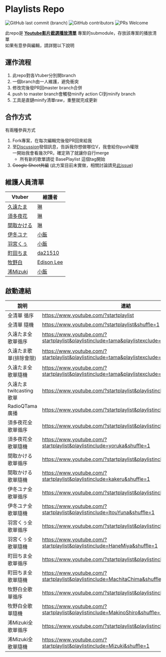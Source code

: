 # Playlists Repo

![GitHub last commit (branch)](https://img.shields.io/github/last-commit/jim60105/Playlists/minify?label=PLAYLIST%20UPDATE&style=for-the-badge) ![GitHub contributors](https://img.shields.io/github/contributors-anon/jim60105/Playlists?style=for-the-badge) ![PRs Welcome](https://img.shields.io/badge/PRs-welcome-brightgreen?style=for-the-badge)

此repo是 **[Youtube影片截選播放清單](https://github.com/jim60105/YoutubeClipPlaylist)** 專案的submodule，存放該專案的播放清單\
如果有意參與編輯，請詳閱以下說明

## 運作流程

 1. 此repo對各Vtuber分別開branch
 2. 一個branch由一人維護，避免衝突
 3. 修改完後發PR回master branch合併
 4. push to master branch會觸發minify action CI到minify branch
 5. 工具是直鏈minify清單raw，重整就完成更新

## 合作方式

有兩種參與方式

 1. Fork專案，在每次編輯完後發PR回來給我
 2. 至[Discussion](https://github.com/jim60105/Playlists/discussions)發個訊息，告訴我你想做哪位V，我會給你push權限\
 一開始我會看幾次PR，確定熟了就讓你自行merge
    * 所有新的歌單請從 BasePlaylist 這個tag開始
 3. ~~Google Sheet共編~~ (此方案目前未實做，相關討論請見[此issue](https://github.com/jim60105/Playlists/issues/7))

## 維護人員清單

| Vtuber                                                               | 維護者                                       |
|----------------------------------------------------------------------|----------------------------------------------|
| [久遠たま](https://www.youtube.com/channel/UCBC7vYFNQoGPupe5NxPG4Bw)   | [琳](https://github.com/jim60105)            |
| [須多夜花](https://www.youtube.com/channel/UCuy-kZJ7HWwUU-eKv0zUZFQ) | [琳](https://github.com/jim60105)            |
| [間取かける](https://www.youtube.com/channel/UCiLt4FLjMXszLOh5ISi1oqw)  | [琳](https://github.com/jim60105)            |
| [伊冬ユナ](https://www.youtube.com/channel/UCYbzeYnRZuw7fZKrgu2bgtw)   | [小飯](https://github.com/LittleRice1007)    |
| [羽宮くぅ](https://www.youtube.com/channel/UC4-EyORUDI_kyckQFmW3P7A)   | [小飯](https://github.com/LittleRice1007)    |
| [町田ちま](https://www.youtube.com/channel/UCo7TRj3cS-f_1D9ZDmuTsjw)   | [da21510](https://github.com/da21510)        |
| [牧野白](https://www.youtube.com/channel/UCbZcxNKrC0a6IZYBowvzAUg)   | [Edison Lee](https://github.com/edisonlee55) |
| [浠Mizuki](https://www.youtube.com/channel/UCjv4bfP_67WLuPheS-Z8Ekg) | [小飯](https://github.com/LittleRice1007)    |

<!--| [神月天](https://www.youtube.com/channel/UC4-EyORUDI_kyckQFmW3P7A) | [小飯](https://github.com/LittleRice1007) |-->

## 啟動連結

| 說明                  | 連結                                                                                             |
|---------------------|--------------------------------------------------------------------------------------------------|
| 全清單 循序           | <https://www.youtube.com/?startplaylist>                                                         |
| 全清單 隨機           | <https://www.youtube.com/?startplaylist&shuffle=1>                                               |
| 久遠たま全歌單循序      | <https://www.youtube.com/?startplaylist&playlistinclude=tama&playlistexclude=NotSongs>           |
| 久遠たま歌單(排除會限)  | <https://www.youtube.com/?startplaylist&playlistinclude=tama&playlistexclude=member_NotSongs>    |
| 久遠たま全歌單隨機      | <https://www.youtube.com/?startplaylist&playlistinclude=tama&playlistexclude=NotSongs&shuffle=1> |
| 久遠たまtwitcasting歌單 | <https://www.youtube.com/?startplaylist&playlistinclude=twitcasting>                             |
| RadioQTama 廣播       | <https://www.youtube.com/?startplaylist&playlistinclude=RadioQTama>                              |
| 須多夜花全歌單循序    | <https://www.youtube.com/?startplaylist&playlistinclude=yoruka>                                  |
| 須多夜花全歌單隨機    | <https://www.youtube.com/?startplaylist&playlistinclude=yoruka&shuffle=1>                        |
| 間取かける歌單循序       | <https://www.youtube.com/?startplaylist&playlistinclude=kakeru>                                  |
| 間取かける歌單隨機       | <https://www.youtube.com/?startplaylist&playlistinclude=kakeru&shuffle=1>                        |
| 伊冬ユナ全歌單循序      | <https://www.youtube.com/?startplaylist&playlistinclude=ItouYuna>                                |
| 伊冬ユナ全歌單隨機      | <https://www.youtube.com/?startplaylist&playlistinclude=ItouYuna&shuffle=1>                      |
| 羽宮くぅ全歌單循序      | <https://www.youtube.com/?startplaylist&playlistinclude=HaneMiya>                                |
| 羽宮くぅ全歌單隨機      | <https://www.youtube.com/?startplaylist&playlistinclude=HaneMiya&shuffle=1>                      |
| 町田ちま全歌單循序      | <https://www.youtube.com/?startplaylist&playlistinclude=MachitaChima>                            |
| 町田ちま全歌單隨機      | <https://www.youtube.com/?startplaylist&playlistinclude=MachitaChima&shuffle=1>                  |
| 牧野白全歌單循序      | <https://www.youtube.com/?startplaylist&playlistinclude=MakinoShiro>                             |
| 牧野白全歌單隨機      | <https://www.youtube.com/?startplaylist&playlistinclude=MakinoShiro&shuffle=1>                   |
| 浠Mizuki全歌單循序    | <https://www.youtube.com/?startplaylist&playlistinclude=Mizuki>                                  |
| 浠Mizuki全歌單隨機    | <https://www.youtube.com/?startplaylist&playlistinclude=Mizuki&shuffle=1>                        |
